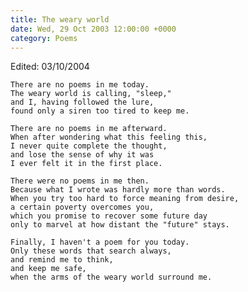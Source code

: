 ```yaml
---
title: The weary world
date: Wed, 29 Oct 2003 12:00:00 +0000
category: Poems
---
```


Edited: 03/10/2004

    There are no poems in me today.  
    The weary world is calling, "sleep,"  
    and I, having followed the lure,  
    found only a siren too tired to keep me.

    There are no poems in me afterward.  
    When after wondering what this feeling this,  
    I never quite complete the thought,  
    and lose the sense of why it was  
    I ever felt it in the first place.

    There were no poems in me then.  
    Because what I wrote was hardly more than words.  
    When you try too hard to force meaning from desire,  
    a certain poverty overcomes you,  
    which you promise to recover some future day  
    only to marvel at how distant the "future" stays.

    Finally, I haven't a poem for you today.  
    Only these words that search always,  
    and remind me to think,  
    and keep me safe,  
    when the arms of the weary world surround me.


